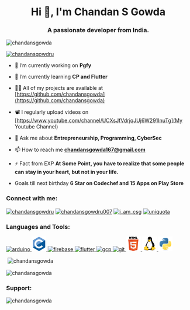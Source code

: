 <h1 align="center">Hi 👋, I'm Chandan S Gowda</h1>
<h3 align="center">A passionate developer from India.</h3>

<p align="left"> <img src="https://komarev.com/ghpvc/?username=chandansgowda&label=Profile%20views&color=0e75b6&style=flat" alt="chandansgowda" /> </p>

<p align="left"> <a href="https://twitter.com/chandansgowdru" target="blank"><img src="https://img.shields.io/twitter/follow/chandansgowdru?logo=twitter&style=for-the-badge" alt="chandansgowdru" /></a> </p>

- 🔭 I’m currently working on **Pgfy**

- 🌱 I’m currently learning **CP and Flutter**

- 👨‍💻 All of my projects are available at [https://github.com/chandansgowda](https://github.com/chandansgowda)

- 📽️ I regularly upload videos on [https://www.youtube.com/channel/UCXsJfVdrjqJUj6W291InuTg](My Youtube Channel)

- 💬 Ask me about **Entrepreneurship, Programming, CyberSec**

- 📫 How to reach me **chandansgowda167@gmail.com**

- ⚡ Fact from EXP **At Some Point, you have to realize that some people can stay in your heart, but not in your life.**

- Goals till next birthday **6 Star on Codechef and 15 Apps on Play Store**

<h3 align="left">Connect with me:</h3>
<p align="left">
<a href="https://twitter.com/chandansgowdru" target="blank"><img align="center" src="https://cdn.jsdelivr.net/npm/simple-icons@3.0.1/icons/twitter.svg" alt="chandansgowdru" height="30" width="40" /></a>
<a href="https://fb.com/chandansgowdru007" target="blank"><img align="center" src="https://cdn.jsdelivr.net/npm/simple-icons@3.0.1/icons/facebook.svg" alt="chandansgowdru007" height="30" width="40" /></a>
<a href="https://instagram.com/i_am_csg" target="blank"><img align="center" src="https://cdn.jsdelivr.net/npm/simple-icons@3.0.1/icons/instagram.svg" alt="i_am_csg" height="30" width="40" /></a>
<a href="https://www.youtube.com/c/uniquota" target="blank"><img align="center" src="https://cdn.jsdelivr.net/npm/simple-icons@3.0.1/icons/youtube.svg" alt="uniquota" height="30" width="40" /></a>
</p>

<h3 align="left">Languages and Tools:</h3>
<p align="left"> <a href="https://www.arduino.cc/" target="_blank"> <img src="https://cdn.worldvectorlogo.com/logos/arduino-1.svg" alt="arduino" width="40" height="40"/> </a> <a href="https://www.cprogramming.com/" target="_blank"> <img src="https://raw.githubusercontent.com/devicons/devicon/master/icons/c/c-original.svg" alt="c" width="40" height="40"/> </a> <a href="https://firebase.google.com/" target="_blank"> <img src="https://www.vectorlogo.zone/logos/firebase/firebase-icon.svg" alt="firebase" width="40" height="40"/> </a> <a href="https://flutter.dev" target="_blank"> <img src="https://www.vectorlogo.zone/logos/flutterio/flutterio-icon.svg" alt="flutter" width="40" height="40"/> </a> <a href="https://cloud.google.com" target="_blank"> <img src="https://www.vectorlogo.zone/logos/google_cloud/google_cloud-icon.svg" alt="gcp" width="40" height="40"/> </a> <a href="https://git-scm.com/" target="_blank"> <img src="https://www.vectorlogo.zone/logos/git-scm/git-scm-icon.svg" alt="git" width="40" height="40"/> </a> <a href="https://www.w3.org/html/" target="_blank"> <img src="https://raw.githubusercontent.com/devicons/devicon/master/icons/html5/html5-original-wordmark.svg" alt="html5" width="40" height="40"/> </a><a href="https://www.linux.org/" target="_blank"> <img src="https://raw.githubusercontent.com/devicons/devicon/master/icons/linux/linux-original.svg" alt="linux" width="40" height="40"/> <a href="https://www.python.org" target="_blank"> <img src="https://raw.githubusercontent.com/devicons/devicon/master/icons/python/python-original.svg" alt="python" width="40" height="40"/> </a> 




<p>&nbsp;<img align="center" src="https://github-readme-stats.vercel.app/api?username=chandansgowda&show_icons=true&locale=en" alt="chandansgowda" /></p>

<p><img align="center" src="https://github-readme-streak-stats.herokuapp.com/?user=chandansgowda&" alt="chandansgowda" /></p>
<h3 align="left">Support:</h3>
<p><a href="https://www.buymeacoffee.com/chandansgowda"> <img align="left" src="https://cdn.buymeacoffee.com/buttons/v2/default-yellow.png" height="50" width="210" alt="chandansgowda" /></a></p><br><br>
